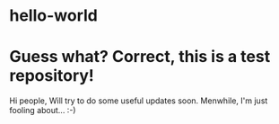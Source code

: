 # hello-world
Guess what? Correct, this is a test repository!
================================

Hi people,
Will try to do some useful updates soon. Menwhile, I'm just fooling about... :-)


